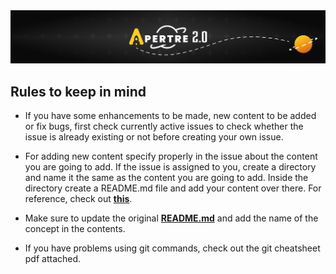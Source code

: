 <img src="./unnamed.png">

## Rules to keep in mind
+ If you have some enhancements to be made, new content to be added or fix bugs, first check currently active issues to check whether the issue is already existing or not before creating your own issue.

+ For adding new content specify properly in the issue about the content you are going to add. If the issue is assigned to you, create a directory and name it the same as the content you are going to add. Inside the directory create a README.md file and add your content over there. For reference, check out [**this**](./Hello_World/README.mdREADME.md).

+ Make sure to update the original [**README.md**](./README.md) and add the name of the concept in the contents.

+ If you have problems using git commands, check out the git cheatsheet pdf attached.